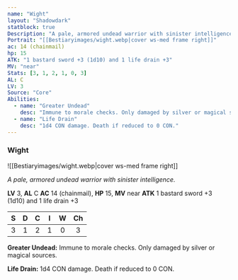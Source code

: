 ```yaml
---
name: "Wight"
layout: "Shadowdark"
statblock: true
Description: "A pale, armored undead warrior with sinister intelligence."
Portrait: "[[Bestiaryimages/wight.webp|cover ws-med frame right]]"
ac: 14 (chainmail)
hp: 15
ATK: "1 bastard sword +3 (1d10) and 1 life drain +3"
MV: "near"
Stats: [3, 1, 2, 1, 0, 3]
AL: C
LV: 3
Source: "Core"
Abilities:
  - name: "Greater Undead"
    desc: "Immune to morale checks. Only damaged by silver or magical sources."
  - name: "Life Drain"
    desc: "1d4 CON damage. Death if reduced to 0 CON."
---
```


### Wight

![[Bestiaryimages/wight.webp|cover ws-med frame right]]

_A pale, armored undead warrior with sinister intelligence._

**LV** 3, **AL** C
**AC** 14 (chainmail), **HP** 15, **MV** near
**ATK** 1 bastard sword +3 (1d10) and 1 life drain +3

|  S  |  D  |  C  |  I  |  W  |  Ch  |
|:---:|:---:|:---:|:---:|:---:|:----:|
| 3 | 1 | 2 | 1 | 0 | 3 |

**Greater Undead:** Immune to morale checks. Only damaged by silver or magical sources.

**Life Drain:** 1d4 CON damage. Death if reduced to 0 CON.

